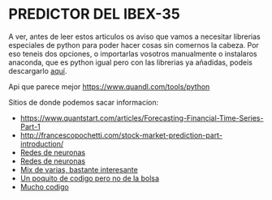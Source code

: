 # PREDICTOR DEL IBEX-35
A ver, antes de leer estos articulos os aviso que vamos a necesitar librerias especiales de python para poder hacer 
cosas sin comernos la cabeza. Por eso teneis dos opciones, o importarlas vosotros manualmente o instalaros anaconda, 
que es python igual pero con las librerias ya añadidas, podeis descargarlo [aquí](https://www.continuum.io/downloads).

Api que parece mejor https://www.quandl.com/tools/python

Sitios de donde podemos sacar informacion:
- https://www.quantstart.com/articles/Forecasting-Financial-Time-Series-Part-1
- http://francescopochetti.com/stock-market-prediction-part-introduction/
- [Redes de neuronas](https://people.eecs.berkeley.edu/~akar/IITK_website/EE671/report_stock.pdf)
- [Redes de neuronas](http://ac.els-cdn.com/S2077188616300245/1-s2.0-S2077188616300245-main.pdf?_tid=5720e644-b123-11e6-ab1f-00000aacb35e&acdnat=1479867782_4f4c66ccb084c1425fcefee8ba1af708)
- [Mix de varias, bastante interesante](http://computationalfinance.lsi.upc.edu/wp-content/uploads/2014/09/AArratiaForecastingFTS2014_ho.pdf)
- [Un poquito de codigo pero no de la bolsa](https://www.analyticsvidhya.com/blog/2016/02/time-series-forecasting-codes-python/)
- [Mucho codigo](http://machinelearningmastery.com/time-series-prediction-lstm-recurrent-neural-networks-python-keras/)
